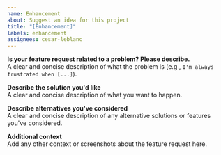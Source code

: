 ```yaml
---
name: Enhancement
about: Suggest an idea for this project
title: "[Enhancement]"
labels: enhancement
assignees: cesar-leblanc
---
```


**Is your feature request related to a problem? Please describe.**  
A clear and concise description of what the problem is (e.g., `I'm always frustrated when [...]`).

**Describe the solution you'd like**  
A clear and concise description of what you want to happen.

**Describe alternatives you've considered**  
A clear and concise description of any alternative solutions or features you've considered.

**Additional context**  
Add any other context or screenshots about the feature request here.
